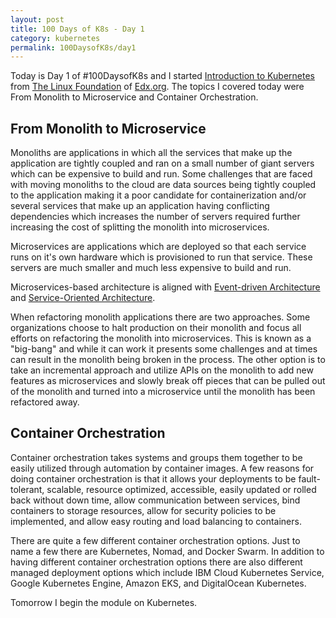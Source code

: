 ```yaml
---
layout: post
title: 100 Days of K8s - Day 1
category: kubernetes
permalink: 100DaysofK8s/day1
---
```


Today is Day 1 of #100DaysofK8s and I started [Introduction to Kubernetes](https://www.edx.org/course/introduction-to-kubernetes) from [The Linux Foundation](www.linuxfoundation.org/‎
) of [Edx.org](https://edx.org). The topics I covered today were From Monolith to Microservice and Container Orchestration.

## From Monolith to Microservice
Monoliths are applications in which all the services that make up the application are tightly coupled and ran on a small number of giant servers which can be expensive to build and run. Some challenges that are faced with moving monoliths to the cloud are data sources being tightly coupled to the application making it a poor candidate for containerization and/or several services  that make up an application having conflicting dependencies which increases the number of servers required further increasing the cost of splitting the monolith into microservices.  

Microservices are applications which are deployed so that each service runs on it's own hardware which is provisioned to run that service. These servers are much smaller and much less expensive to build and run.

Microservices-based architecture is aligned with [Event-driven Architecture](https://en.wikipedia.org/wiki/Event-driven_architecture) and [Service-Oriented Architecture](https://en.wikipedia.org/wiki/Service-oriented_architecture).

When refactoring monolith applications there are two approaches. Some organizations choose to halt production on their monolith and focus all efforts on refactoring the monolith into microservices. This is known as a "big-bang" and while it can work it presents some challenges and at times can result in the monolith being broken in the process. The other option is to take an incremental approach and utilize APIs on the monolith to add new features as microservices and slowly break off pieces that can be pulled out of the monolith and turned into a microservice until the monolith has been refactored away.

## Container Orchestration

Container orchestration takes systems and groups them together to be easily utilized through automation by container images. A few reasons for doing container orchestration is that it allows your deployments to be fault-tolerant, scalable, resource optimized, accessible, easily updated or rolled back without down time, allow communication between services, bind containers to storage resources, allow for security policies to be implemented, and allow easy routing and load balancing to containers.

There are quite a few different container orchestration options. Just to name a few there are Kubernetes, Nomad, and Docker Swarm. In addition to having different container orchestration options there are also different managed deployment options which include IBM Cloud Kubernetes Service, Google Kubernetes Engine, Amazon EKS, and DigitalOcean Kubernetes.

Tomorrow I begin the module on Kubernetes.
